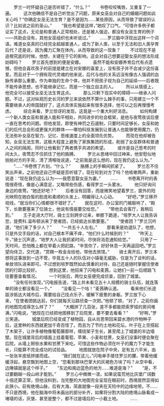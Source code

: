 　　罗兰一时怀疑自己是否听错了，“什么？”
　　书卷咬咬嘴唇，又重复了一遍。
　　这次他确信不是自己听觉出了问题，原来女巫会对自己的婚姻问题如此关心吗？“你确定女巫无法生育？是不是因为……某些原因，从而导致了错误的认识？比如说之前的圣山。”
　　“我也希望是这样，”她叹了口气，“可惜许多例子都证实了这点，无论是和普通人正常相处，还是被人强迫，都没有女巫生育的例子——共助会没有，其他女巫组织也未听说过。”
　　……罗兰脑中浮现出这样一个词语。难道女巫真的已经完全超越普通人，成为了新人类，以至于无法和旧人类孕育后代？还是说，因为魔力汇聚在体内，从而导致的这一现象？
　　不过现在不是追根究底的时候，他想，关键在于它的影响。这会对自己想要迎娶女巫的想法形成妨碍吗？
　　罗兰首先想到的便是安娜。
　　虽然不能和安娜养育后代有点遗憾，但他会喜欢孩子的前提是建立在对安娜的喜爱上，没有孩子并不会减少这份喜爱。而且对于一个拥有现代灵魂的他来说，后代与他的关系远没有像古人强调的血脉传承那么重要。作为单独的生命个体，他并不把孩子视为自己的延续——后者既不能传承思想，也不能继承记忆，而是一个独立自主的人。
　　所以从情感上，他完全可以接受女巫无法生育这点。
　　那么只剩下现实中的障碍——继承人问题。不过，这对纵观历史长河的罗兰来说依然不算什么棘手的事，只用建立一个不需要继承人的帝国就好了，这点具体实施起来有很多选择，他可以之后再慢慢考虑。
　　综合来看，罗兰惊讶的发现，这竟是一个重大利好消息。
　　如何构建一个新人类女巫和普通人能和平相处，共同进步的社会框架，是他与夜莺夜谈后便一直在思考的问题。但他发现，即使有神罚之石遏制，只要时间足够长，女巫和她们的后代总会形成更强大的群体——哪怕科技发展到让普通人也能够使用魔力，仍无法弥补女巫在智力、记忆、思维速度上的全面领先优势。
　　而现在他却被告知，女巫无法生育。这极大程度上避免了家族集团的形成，削弱了女巫群体和普通人之间的隔阂，同时让他看到了两者携手共进的希望。
　　或许是自己思考的时间太久，夜莺忍不住抓住了他的胳膊。
　　罗兰从思绪中回过神来，他安慰似地拍拍对方的手背，清了清喉咙说道，“之前我是这么想的，现在我仍这么认为。”
　　“……”书卷愣了片刻，“什么？”
　　胳膊上的手瞬间抓紧了。
　　罗兰忍不住笑出声来，之前他还自己怀疑是否听错了，现在轮到对方了吗？他咳嗽两声，重新说道：“现在我仍这么认为——我愿意娶女巫为妻。”
　　……
　　书卷离开时的表情很奇怪，像是心满意足，又略带些伤感，看得罗兰一头雾水。
　　他只好询问身边的夜莺，“她还好吧？”
　　后者没有回答，而是微笑地望着罗兰，窗外的阳光映照在她白皙的脸庞和柔顺的头发上，明媚得让人心动。
　　“好吧，”罗兰移开视线，“就当你们心情都很不错好了。”
　　就在这时，办公室的门被敲响了，“殿下，长歌要塞来了位骑士，他说有情报要交给您。”
　　“带他去会客厅，我稍后到。”
　　王子走进大厅时，骑士立刻跨步过来，单膝下跪道，“培罗大人让我告诉您，提费科.温布顿派来了使者团，已经抵达长歌要塞。”
　　“使者团？”罗兰沉吟道，“他们来了多少人？”
　　“一共五十人左右。”
　　那看来是劝退队了，他想，只是外交手段的话，对自己根本不痛不痒，“他们什么时候到的？”
　　“昨天上午，”骑士沉声道，“培罗大人让我抓紧时间，尽快将消息通知给您。”
　　只用了一天时间，恐怕晚上都在举着火把赶路，“辛苦你了，好好休息一天再返回吧。”罗兰望向侍卫，交代道，“赏赐一枚金龙给他，带他去旅馆。”
　　骑士离开后，罗兰本想将这事放到一边不管，毕竟五十人的队伍对小镇毫无威胁，仅是为了谈判的话，单放领队进来即可。不过想到培罗既然如此慎重的对待，自己还是随时掌握住使者团的行踪比较好。
　　想到这里，他招来了闪电和麦茜，让她们一前一后顺路飞往要塞查看情况。
　　一个时辰后，两位女巫便完成侦查，回到了城堡。
　　“没有任何发现，”闪电报告道，“路上并未看见五十人规模的骑士队伍，就连落单的骑士都没看见一个。”
　　“没看见一个咕！”麦茜确认道。
　　看来他们长途跋涉抵达大城市后，需要给自己找点乐子，缓解下疲惫的身躯。罗兰放下心来，“在使者团抵达前，你们就每天沿路侦查一次把。”他顿了顿，“对了，之前你画的地图完成得怎么样了？”
　　“大概拼了几百张，差不多都能把索罗娅的房间堆满，”闪电说，“她现在已经把地图移到了后院里，要不要去看看？”
　　“好啊，”罗兰笑道。
　　城堡后院已经变成了植物园，自从肖恩带回来碧水港的作物种子后，这里种的东西就更加千奇百怪了。而且为了节约土地和花坛，叶子在上空搭起了木架子，让许多植物像葡萄藤那样，缠绕架子生长，甚至爬上了城堡的半边墙壁。现在城堡背后的墙面上挂着葡萄、苹果、小麦和甘蔗，女巫们没事时便会聚在后院，从墙上掰些水果和甘蔗下来吃。可惜这些作物必须在叶子的魔力下才能生长，只能算不完全成功的试验品。
　　地图就放在院子中央，足有五六平米，由一张张羊皮纸拼接而成。
　　“我们就在这儿，”闪电单手搂住罗兰的腰，带着他缓缓浮起，悬空飘到地图上空，“您看到那块巴掌大的灰褐色方块了吗？从空中看，边陲镇就是这个样子。”
　　“东边和南边蓝色的地方……难道是海？”
　　“是，不过要翻越一段山岭才能到。”
　　罗兰心中微微一凛，如果说蛮荒地比灰堡广阔数十倍还算正常，但他没料到，当完整的大地图完全呈现在眼前时，西境居然显得如此狭小。前有绝境山脉，后有大海，简直就像一段夹在天险中的边缘地带。不……不只是西境，他在脑海中将未画出的部分补齐，如果将分割大陆的绝境山脉看成一堵墙的话，灰堡、甚至是整个，都不过是墙后的一小截土地。
　　……